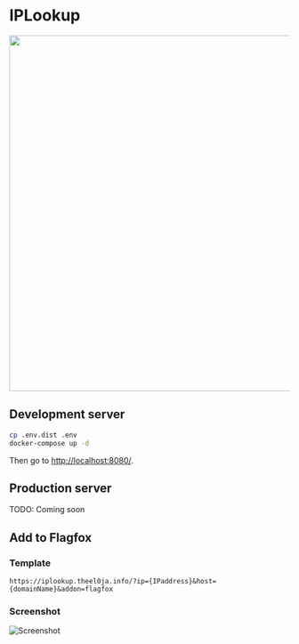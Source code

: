 # IPLookup

<!--

[![Codacy Badge](https://api.codacy.com/project/badge/Grade/fd26188110514d7d90472bf5b721621d)](https://www.codacy.com/app/theel0ja/IPLookup?utm_source=github.com&amp;utm_medium=referral&amp;utm_content=theel0ja/IPLookup&amp;utm_campaign=Badge_Grade)

-->

<a href="https://iplookup.theel0ja.info/?host=hel03-fi.theel0ja.info"><img src="https://storage.theel0ja.info/pub/Screen%20Shot%202018-06-07%20at%2012.12.26.png" width="640" /></a>

## Development server
```bash
cp .env.dist .env
docker-compose up -d
```

Then go to [http://localhost:8080/](http://localhost:8080/).

## Production server
TODO: Coming soon

## Add to Flagfox

### Template
`https://iplookup.theel0ja.info/?ip={IPaddress}&host={domainName}&addon=flagfox`

### Screenshot
![Screenshot](https://i.imgur.com/FfNxZuv.png)
